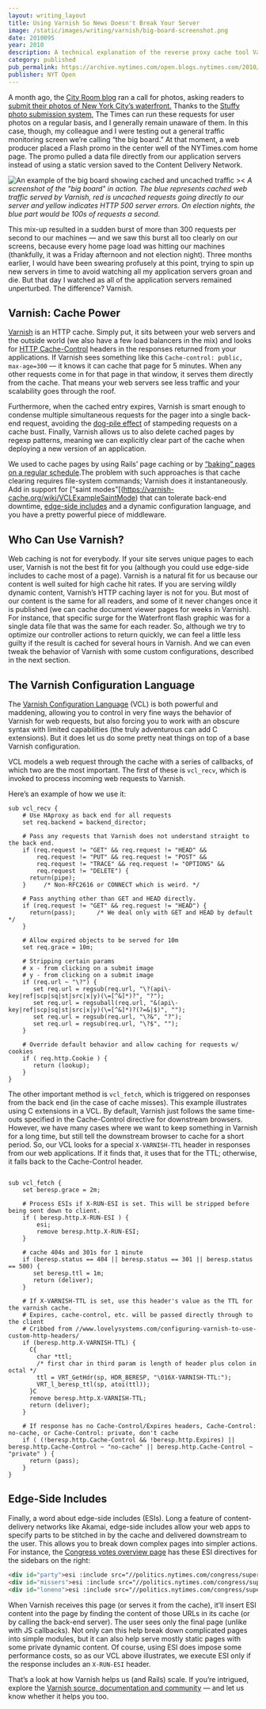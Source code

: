 ```yaml
---
layout: writing_layout
title: Using Varnish So News Doesn't Break Your Server
image: /static/images/writing/varnish/big-board-screenshot.png
date: 2010095
year: 2010
description: A technical explanation of the reverse proxy cache tool Varnish and how we used it at the Interactive Newsroom Technologies server to keep high request rates from melting our servers.
category: published
pub_permalink: https://archive.nytimes.com/open.blogs.nytimes.com/2010/09/15/using-varnish-so-news-doesnt-break-your-server/
publisher: NYT Open
---
```

A month ago, the [City Room blog](https://archive.nytimes.com/cityroom.blogs.nytimes.com/) ran a call for photos, asking readers to [submit their photos of New York City’s waterfront.](https://archive.nytimes.com/cityroom.blogs.nytimes.com/2010/08/06/the-waterfront-covered/) Thanks to the [Stuffy photo submission system](https://archive.nytimes.com/open.blogs.nytimes.com/2010/05/25/building-a-better-submission-form/), The Times can run these requests for user photos on a regular basis, and I generally remain unaware of them. In this case, though, my colleague and I were testing out a general traffic monitoring screen we’re calling “the big board.” At that moment, a web producer placed a Flash promo in the center well of the NYTimes.com home page. The promo pulled a data file directly from our application servers instead of using a static version saved to the Content Delivery Network.

![An example of the big board showing cached and uncached traffic ><](/static/images/writing/varnish/big-board-screenshot.png)
_A screenshot of the "big board" in action. The blue represents cached web traffic served by Varnish, red is uncached requests going directly to our server and yellow indicates HTTP 500 server errors. On election nights, the blue part would be 100s of requests a second._

This mix-up resulted in a sudden burst of more than 300 requests per second to our machines — and we saw this burst all too clearly on our screens, because every home page load was hitting our machines (thankfully, it was a Friday afternoon and not election night). Three months earlier, I would have been swearing profusely at this point, trying to spin up new servers in time to avoid watching all my application servers groan and die. But that day I watched as all of the application servers remained unperturbed. The difference? Varnish.

## Varnish: Cache Power
[Varnish](https://varnish-cache.org/) is an HTTP cache. Simply put, it sits between your web servers and the outside world (we also have a few load balancers in the mix) and looks for [HTTP Cache-Control](https://www.w3.org/Protocols/rfc2616/rfc2616-sec13.html) headers in the responses returned from your applications. If Varnish sees something like this `Cache-control: public, max-age=300` — it knows it can cache that page for 5 minutes. When any other requests come in for that page in that window, it serves them directly from the cache. That means your web servers see less traffic and your scalability goes through the roof.

Furthermore, when the cached entry expires, Varnish is smart enough to condense multiple simultaneous requests for the pager into a single back-end request, avoiding the [dog-pile effect](https://kovyrin.net/2008/03/10/dog-pile-effect-and-how-to-avoid-it-with-ruby-on-rails-memcache-client-patch/) of stampeding requests on a cache bust. Finally, Varnish allows us to also delete cached pages by regexp patterns, meaning we can explicitly clear part of the cache when deploying a new version of an application.

We used to cache pages by using Rails’ page caching or by [“baking” pages on a regular schedule](https://archive.nytimes.com/open.blogs.nytimes.com/2008/02/12/election-night-at-nytimescom/).The problem with such approaches is that cache clearing requires file-system commands; Varnish does it instantaneously. Add in support for ["saint modes"[(https://varnish-cache.org/wiki/VCLExampleSaintMode) that can tolerate back-end downtime, [edge-side includes](https://varnish-cache.org/wiki/ESIfeatures) and a dynamic configuration language, and you have a pretty powerful piece of middleware.

## Who Can Use Varnish?
Web caching is not for everybody. If your site serves unique pages to each user, Varnish is not the best fit for you (although you could use edge-side includes to cache most of a page). Varnish is a natural fit for us because our content is well suited for high cache hit rates. If you are serving wildly dynamic content, Varnish’s HTTP caching layer is not for you. But most of our content is the same for all readers, and some of it never changes once it is published (we can cache document viewer pages for weeks in Varnish). For instance, that specific surge for the Waterfront flash graphic was for a single data file that was the same for each reader. So, although we try to optimize our controller actions to return quickly, we can feel a little less guilty if the result is cached for several hours in Varnish. And we can even tweak the behavior of Varnish with some custom configurations, described in the next section.</p>

## The Varnish Configuration Language
The [Varnish Configuration Language](https://varnish-cache.org/wiki/VCL) (VCL) is both powerful and maddening, allowing you to control in very fine ways the behavior of Varnish for web requests, but also forcing you to work with an obscure syntax with limited capabilities (the truly adventurous can add C extensions). But it does let us do some pretty neat things on top of a base Varnish configuration.

VCL models a web request through the cache with a series of callbacks, of which two are the most important. The first of these is `vcl_recv`, which is invoked to process incoming web requests to Varnish.

Here’s an example of how we use it:
```vcl
sub vcl_recv {
    # Use HAproxy as back end for all requests
    set req.backend = backend_director;
 
    # Pass any requests that Varnish does not understand straight to the back end.
    if (req.request != "GET" && req.request != "HEAD" &&
        req.request != "PUT" && req.request != "POST" &&
        req.request != "TRACE" && req.request != "OPTIONS" &&
        req.request != "DELETE") {
      return(pipe);
    }     /* Non-RFC2616 or CONNECT which is weird. */
 
    # Pass anything other than GET and HEAD directly.
    if (req.request != "GET" && req.request != "HEAD") {
      return(pass);      /* We deal only with GET and HEAD by default */
    }
 
    # Allow expired objects to be served for 10m
    set req.grace = 10m;
 
    # Stripping certain params
    # x - from clicking on a submit image
    # y - from clicking on a submit image
    if (req.url ~ "\?") {
       set req.url = regsub(req.url, "\?(api\-key|ref|scp|sq|st|src|x|y)(\=[^&]*)?", "?");
       set req.url = regsuball(req.url, "&(api\-key|ref|scp|sq|st|src|x|y)(\=[^&]*)?(?=&|$)", "");
       set req.url = regsub(req.url, "\?&", "?");
       set req.url = regsub(req.url, "\?$", "");
    }
 
    # Override default behavior and allow caching for requests w/ cookies
    if ( req.http.Cookie ) {
       return (lookup);
    }
}
```

The other important method is `vcl_fetch`, which is triggered on responses from the back end (in the case of cache misses). This example illustrates using C extensions in a VCL. By default, Varnish just follows the same time-outs specified in the Cache-Control directive for downstream browsers. However, we have many cases where we want to keep something in Varnish for a long time, but still tell the downstream browser to cache for a short period. So, our VCL looks for a special `X-VARNISH-TTL` header in responses from our web applications. If it finds that, it uses that for the TTL; otherwise, it falls back to the Cache-Control header.

```vcl

sub vcl_fetch {
    set beresp.grace = 2m;
 
    # Process ESIs if X-RUN-ESI is set. This will be stripped before being sent down to client.
    if ( beresp.http.X-RUN-ESI ) {
        esi;
        remove beresp.http.X-RUN-ESI;
    }
 
    # cache 404s and 301s for 1 minute
    if (beresp.status == 404 || beresp.status == 301 || beresp.status == 500) {
       set beresp.ttl = 1m;
       return (deliver);
    }
 
    # If X-VARNISH-TTL is set, use this header's value as the TTL for the varnish cache.
    # Expires, cache-control, etc. will be passed directly through to the client
    # Cribbed from //www.lovelysystems.com/configuring-varnish-to-use-custom-http-headers/
    if (beresp.http.X-VARNISH-TTL) {
      C{
        char *ttl;
        /* first char in third param is length of header plus colon in octal */
        ttl = VRT_GetHdr(sp, HDR_BERESP, "\016X-VARNISH-TTL:");
        VRT_l_beresp_ttl(sp, atoi(ttl));
      }C
      remove beresp.http.X-VARNISH-TTL;
      return (deliver);
    }
 
    # If response has no Cache-Control/Expires headers, Cache-Control: no-cache, or Cache-Control: private, don't cache
    if ( (!beresp.http.Cache-Control && !beresp.http.Expires) || beresp.http.Cache-Control ~ "no-cache" || beresp.http.Cache-Control ~ "private" ) {
      return (pass);
    }
}
```

## Edge-Side Includes
Finally, a word about edge-side includes (ESIs). Long a feature of content-delivery networks like Akamai, edge-side includes allow your web apps to specify parts to be stitched in by the cache and delivered downstream to the user. This allows you to break down complex pages into simpler actions. For instance, the [Congress votes overview page](https://politics.nytimes.com/congress/votes) has these ESI directives for the sidebars on the right:

```html
<div id="party">esi :include src="//politics.nytimes.com/congress/superlatives/vsparty/111" /></div>
<div id="missers">esi :include src="//politics.nytimes.com/congress/superlatives/missers/111" /></div>
<div id="loneno">esi :include src="//politics.nytimes.com/congress/superlatives/loneno/111" /></div>
```

When Varnish receives this page (or serves it from the cache), it’ll insert ESI content into the page by finding the content of those URLs in its cache (or by calling the back-end server). The user sees only the final page (unlike with JS callbacks). Not only can this help break down complicated pages into simple modules, but it can also help serve mostly static pages with some private dynamic content. Of course, using ESI does impose some performance costs, so as our VCL above illustrates, we execute ESI only if the response includes an `X-RUN-ESI` header.

That’s a look at how Varnish helps us (and Rails) scale. If you’re intrigued, explore the [Varnish source, documentation and community](https://varnish-cache.org/) — and let us know whether it helps you too.